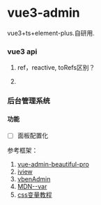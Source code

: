 # vue3-admin
vue3+ts+element-plus.自研用.

### vue3 api

1. ref，reactive, toRefs区别？

2. 

### 后台管理系统

#### 功能

- [ ] 面板配置化






参考框架：

1. [vue-admin-beautiful-pro
](https://chu1204505056.gitee.io/admin-pro/#/index)
2. [iview](https://adminpro.iviewui.com)
3. [vbenAdmin](https://vvbin.cn/next/#/dashboard/analysis)
4. [MDN--var](https://developer.mozilla.org/zh-CN/docs/Web/CSS/var())
5. [css变量教程](https://www.ruanyifeng.com/blog/2017/05/css-variables.html)
